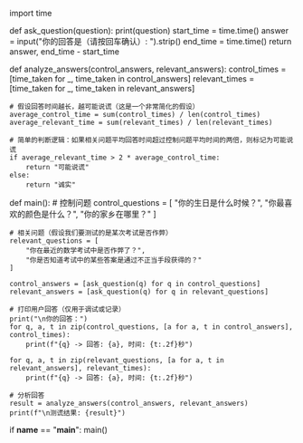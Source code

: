 import time

def ask_question(question):
    print(question)
    start_time = time.time()
    answer = input("你的回答是（请按回车确认）: ").strip()
    end_time = time.time()
    return answer, end_time - start_time

def analyze_answers(control_answers, relevant_answers):
    control_times = [time_taken for _, time_taken in control_answers]
    relevant_times = [time_taken for _, time_taken in relevant_answers]
    
    # 假设回答时间越长，越可能说谎（这是一个非常简化的假设）
    average_control_time = sum(control_times) / len(control_times)
    average_relevant_time = sum(relevant_times) / len(relevant_times)
    
    # 简单的判断逻辑：如果相关问题平均回答时间超过控制问题平均时间的两倍，则标记为可能说谎
    if average_relevant_time > 2 * average_control_time:
        return "可能说谎"
    else:
        return "诚实"

def main():
    # 控制问题
    control_questions = [
        "你的生日是什么时候？",
        "你最喜欢的颜色是什么？",
        "你的家乡在哪里？"
    ]
    
    # 相关问题（假设我们要测试的是某次考试是否作弊）
    relevant_questions = [
        "你在最近的数学考试中是否作弊了？",
        "你是否知道考试中的某些答案是通过不正当手段获得的？"
    ]
    
    control_answers = [ask_question(q) for q in control_questions]
    relevant_answers = [ask_question(q) for q in relevant_questions]
    
    # 打印用户回答（仅用于调试或记录）
    print("\n你的回答：")
    for q, a, t in zip(control_questions, [a for a, t in control_answers], control_times):
        print(f"{q} -> 回答: {a}, 时间: {t:.2f}秒")
    
    for q, a, t in zip(relevant_questions, [a for a, t in relevant_answers], relevant_times):
        print(f"{q} -> 回答: {a}, 时间: {t:.2f}秒")
    
    # 分析回答
    result = analyze_answers(control_answers, relevant_answers)
    print(f"\n测谎结果: {result}")

if __name__ == "__main__":
    main()
